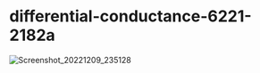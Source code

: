 # differential-conductance-6221-2182a

 ![Screenshot_20221209_235128](https://user-images.githubusercontent.com/46030335/206808312-dfcc24bb-42c6-4e08-963a-4e4a5619caeb.png)
